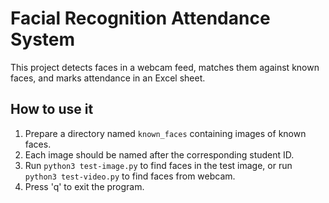 # Facial Recognition Attendance System
This project detects faces in a webcam feed, matches them against known faces, and marks attendance in an Excel sheet.

## How to use it
1. Prepare a directory named `known_faces` containing images of known faces.
2. Each image should be named after the corresponding student ID.
3. Run `python3 test-image.py` to find faces in the test image, or run `python3 test-video.py` to find faces from webcam.
4. Press 'q' to exit the program.


